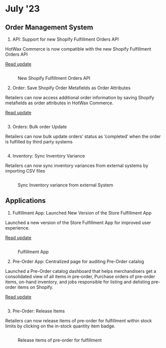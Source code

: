 # July '23

## Order Management System

1. API: Support for new Shopify Fulfillment Orders API

HotWax Commerce is now compatible with the new Shopify Fulfillment Orders API

[Read update](support-for-new-shopify-fulfillment-orders-api.md)

<figure><img src="https://www.hotwax.co/hubfs/Product%20Updates%20and%20Release%20Notes/2023/July%202023/Product%20Updates/PU%202%20-%20Support%20for%20new%20Shopify%20Fulfillment%20Orders%20API-1.png" alt=""><figcaption><p>New Shopify Fulfillment Orders API</p></figcaption></figure>



2. Order: Save Shopify Order Metafields as Order Attributes

Retailers can now access additional order information by saving Shopify metafields as order attributes in HotWax Commerce.

[Read update](save-shopify-order-metafields-as-order-attributes.md)

<figure><img src="https://www.hotwax.co/hubfs/Product%20Updates%20and%20Release%20Notes/2023/July%202023/Product%20Updates/PU%201%20Save%20Shopify%20Order%20metafields%20as%20order%20attributes.png" alt=""><figcaption></figcaption></figure>

3. Orders: Bulk order Update

Retailers can now bulk update orders’ status as ‘completed’ when the order is fulfilled by third party systems

<figure><img src="https://www.hotwax.co/hs-fs/hubfs/Order%20Item%20Card.png?width=300&#x26;height=234&#x26;name=Order%20Item%20Card.png" alt=""><figcaption></figcaption></figure>

4. Inventory: Sync Inventory Variance

Retailers can now sync inventory variances from external systems by importing CSV files

<figure><img src="https://www.hotwax.co/hs-fs/hubfs/RN%20-%203%201-1.png?width=2000&#x26;name=RN%20-%203%201-1.png" alt=""><figcaption><p>Sync Inventory variance from external System</p></figcaption></figure>

## Applications

1. Fulfillment App: Launched New Version of the Store Fulfillment App

Launched a new version of the Store Fulfillment App for improved user experience.

[Read update](launched-new-version-of-the-store-fulfillment-app.md)

<figure><img src="https://www.hotwax.co/hubfs/Product%20Updates%20and%20Release%20Notes/2023/July%202023/Product%20Updates/PU%204%20-%20Launched%20New%20Store%20Fulfillment%20App.png" alt=""><figcaption><p>Fulfillment App</p></figcaption></figure>



2. Pre-Order App: Centralized page for auditing Pre-Order catalog

Launched a Pre-Order catalog dashboard that helps merchandisers get a consolidated view of all items in pre-order, Purchase orders of pre-order items, on-hand inventory, and jobs responsible for listing and delisting pre-order items on Shopify.

[Read update](centralized-page-for-auditing-pre-order-catalog.md)

<figure><img src="https://www.hotwax.co/hubfs/PU3%20JULY.png" alt=""><figcaption></figcaption></figure>

3. Pre-Order: Release Items

Retailers can now release items of pre-order for fulfillment within stock limits by clicking on the in-stock quantity item badge.

<figure><img src="https://www.hotwax.co/hs-fs/hubfs/RN%20-7-1.png?width=1303&#x26;height=1000&#x26;name=RN%20-7-1.png" alt=""><figcaption><p>Release items of pre-order for fulfillment</p></figcaption></figure>
